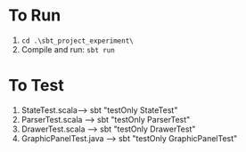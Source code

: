 # To Run
1. `cd .\sbt_project_experiment\ `
2. Compile and run: `sbt run`       


# To Test
1. StateTest.scala-->	sbt "testOnly StateTest"
2. ParserTest.scala -->	sbt "testOnly ParserTest"
3. DrawerTest.scala	--> sbt "testOnly DrawerTest"
4. GraphicPanelTest.java -->	sbt "testOnly GraphicPanelTest"